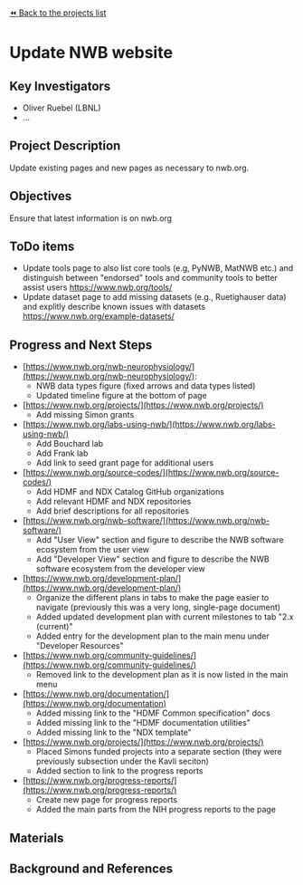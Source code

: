 [:rewind: Back to the projects list](../../README.md#ProjectsList)

<!-- For information on how to write GitHub .md files see https://guides.github.com/features/mastering-markdown/ -->

# Update NWB website

## Key Investigators

* Oliver Ruebel (LBNL)
* ...

## Project Description

Update existing pages and new pages as necessary to nwb.org.

## Objectives

Ensure that latest information is on nwb.org

## ToDo items

* Update tools page to also list core tools (e.g, PyNWB, MatNWB etc.) and distinguish between "endorsed" tools and community tools to better assist users https://www.nwb.org/tools/
* Update dataset page to add missing datasets (e.g., Ruetighauser data) and explitly describe known issues with datasets https://www.nwb.org/example-datasets/

## Progress and Next Steps

<!--Populate this section as you are making progress before/during/after the hackathon-->
<!--Describe the progress you have made on the project,e.g., which objectives you have achieved and how.-->
<!--Describe the next steps you are planing to take to complete the project.-->

* [https://www.nwb.org/nwb-neurophysiology/](https://www.nwb.org/nwb-neurophysiology/):
   * NWB data types figure (fixed arrows and data types listed)
  * Updated timeline figure at the bottom of page
* [https://www.nwb.org/projects/](https://www.nwb.org/projects/)
  * Add missing Simon grants
* [https://www.nwb.org/labs-using-nwb/](https://www.nwb.org/labs-using-nwb/)
  * Add Bouchard lab
  * Add Frank lab
  * Add link to seed grant page for additional users
* [https://www.nwb.org/source-codes/](https://www.nwb.org/source-codes/)
  * Add HDMF and NDX Catalog GitHub organizations
  * Add relevant HDMF and NDX repositories
  * Add brief descriptions for all repositories
* [https://www.nwb.org/nwb-software/](https://www.nwb.org/nwb-software/)
  * Add "User View" section and figure to describe the NWB software ecosystem from the user view
  * Add "Developer View" section and figure to describe the NWB software ecosystem from the developer view
* [https://www.nwb.org/development-plan/](https://www.nwb.org/development-plan/)
  * Organize the different plans in tabs to make the page easier to navigate (previously this was a very long, single-page document)
  * Added updated development plan with current milestones to tab "2.x (current)"
  * Added entry for the development plan to the main menu under "Developer Resources"
* [https://www.nwb.org/community-guidelines/](https://www.nwb.org/community-guidelines/)
  * Removed link to the development plan as it is now listed in the main menu
* [https://www.nwb.org/documentation/](https://www.nwb.org/documentation)
  * Added missing link to the "HDMF Common specification" docs
  * Added missing link to the "HDMF documentation utilities"
  * Added missing link to the "NDX template"
* [https://www.nwb.org/projects/](https://www.nwb.org/projects/)
  * Placed Simons funded projects into a separate section (they were previously subsection under the Kavli seciton)
  * Added section to link to the progress reports
* [https://www.nwb.org/progress-reports/](https://www.nwb.org/progress-reports/)
  * Create new page for progress reports
  * Added the main parts from the NIH progress reports to the page




## Materials

<!--If available add links to the materials relevant to the project, e.g., the code generated for the project or data used-->
<!--If available add pictures and links to videos that demonstrate what has been accomplished.-->
<!--![Description of picture](Example2.jpg)-->

## Background and References

<!--Use this space for information that may help people better understand your project, like links to papers, source code, or data ,e.g:-->
<!-- - Source code: https://github.com/YourUser/YourRepository -->
<!-- - Documentation: https://link.to.docs -->
<!-- - Test data: https://link.to.test.data -->

